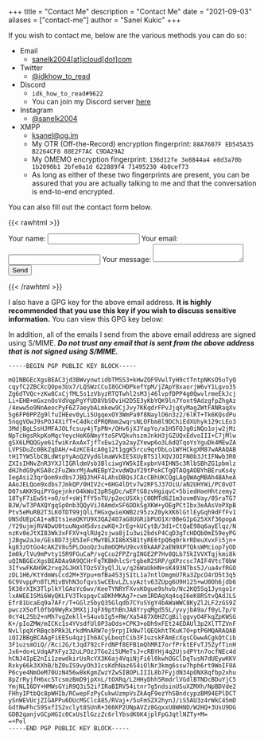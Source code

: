 +++
title = "Contact Me"
description = "Contact Me"
date = "2021-09-03"
aliases = ["contact-me"]
author = "Sanel Kukic"
+++

If you wish to contact me, below are the various methods you can do so:

- Email
  - [sanelk2004[at]icloud[dot]com](mailto:sanelk2004@icloud.com?subject=Inquiry+from+sanelkukic.us.eu.org)
- Twitter
  - [@idkhow_to_read](https://twitter.com/idkhow_to_read)
- Discord
  - `idk_how_to_read#9622`
  - You can join my Discord server [here](https://discord.gg/NSVPhwn9rG)
- Instagram
  - [@sanelk2004](https://instagram.com/sanelk2004)
- XMPP
  - [ksanel@og.im](xmpp:ksanel@og.im?message)
  - My OTR (Off-the-Record) encryption fingerprint: `88A7607F ED545A35 B2264CF8 88E2F7AC C9DA29A2`
  - My OMEMO encryption fingerprint: `136d12fe 3e8844a4 e8d3a70b 1b2090b1 2bfe0a1d 622889f4 71495230 4b0cef73`
  - As long as either of these two fingerprints are present, you can be assured that you are actually talking to me and that the conversation is end-to-end encrypted.

You can also fill out the contact form below.

{{< rawhtml >}}
<script src="https://www.google.com/recaptcha/api.js" async defer></script>
<script>
  window.onload = function() {
    var el = document.getElementById('g-recaptcha-response');
    if (el) {
      el.setAttribute('required', 'required');
    }
  }
  window.onbeforeunload = () => {
    for(const form of document.getElementsByTagName('form')) {
      form.reset();
    }
  }
</script>
<style>
  #g-recaptcha-response {
    display: block !important;
    position: absolute;
    margin: -50px 0 0 0 !important;
    z-index: -999999;
    opacity: 0;
  }
</style>
<form
  action="https://formspree.io/f/xnqllbnw"
  method="POST">
  <label>
    Your name:
    <input type="text" name="name" required>
  </label>
  <label>
    Your email:
    <input type="email" name="_replyto" required>
  </label>
  <label>
    Your message:
    <textarea name="message" required></textarea>
  </label>
  <div class="g-recaptcha" data-sitekey="6LfIEkQcAAAAAFK2XLut5G_ir8Dfb2wNbG0S4Osp"></div>
  <button type="submit">Send</button>
</form>
{{< /rawhtml >}}

I also have a GPG key for the above email address. **It is highly recommended that you use this key if you wish to discuss sensitive information.** You can view this GPG key below:

In addition, all of the emails I send from the above email address are signed using S/MIME. ***Do not trust any email that is sent from the above address that is not signed using S/MIME.***
```
-----BEGIN PGP PUBLIC KEY BLOCK-----

mQINBGEcXgsBEAC3jd3BWvynwtidbTMSS3+kHwZOF9VwlTyH9ctTntpNKsO5uTyQ
cqyfC2ZBCXcQOpe3Ux7/LQSWzCCuI8GCHDPkefYpM/jZApY8xaorjW6vY1Lgvo35
Zg6dTVQc+zKw8CxCjfML5s1zVbyzRTQTwhl2sM3j46lvpfDPP4g0QwvlrmeEkJcj
Li+EHB+mGxznOsVdVqpPgYfUD8VbSOviH2D5E3yKbYQK9ln7Yont9AdzgfpZhgAz
/4eww5o9NnAeocPyF6Z7aeybALmkew9CjJvy7KKqdrFPvJjqXyMagZWtFANRaqXv
5g6FP0PPZg9lfuIHEev0yLi5UgqexOY3WmPa9f8NaylO6n3z2/6lKT+Tk6KQsdPu
5nqgVOwJ9sPOJ4XifT+C4dkcdPRQRmm2wqrsNLOFbm8l9DChiEdXUhyk129cLEo3
3MdjBgLSsHJMFAJOLfcsuy4jTpPN+/OHv6jXJYapYo/a1H5FQJg0iNQo1ojw2jMi
NpTcHgsRkpKoMqcYeycHeK6NmyYtoSPVQkvhszmJnkH3jGZUQxEdvoIII+C7jMlw
gSX6LMQQGye61fwiKrAxAxTjfTxEwi2ya2ayZYewp6o3L6dQTqoYsYguDk4MEwZA
LVPSDuZc0BkZqDAH/+4zKCE4cA0g12t1ggK5rcu9qrDbLo1WYHCkgXM87wARAQAB
tH1TYW5lbCBLdWtpYyAoQ2VydGlmaWVkIE5XUyBTS1lXQVJOIFN0b3JtIFNwb3R0
ZXIsIHNvZnR3YXJlIGRldmVsb3BlciwgYW5kIExpbnV4IHN5c3RlbSBhZG1pbmlz
dHJhdG9yKSA8c2FuZWxrMjAwNEBpY2xvdWQuY29tPokCTgQTAQgAOBYhBEruKs4y
IegAsi23qrQom9xdbs7JBQJhHF4LAhsDBQsJCAcCBhUKCQgLAgQWAgMBAh4BAheA
AAoJELQom9xdbs7JmkQP/0HIV2c+6HG4lDtv7w2RFSJ37OiU/aN2UHYWi/PC0vOT
D07sAKK9qiPYGgejnkrO4kWoI3pRSgDc/wEFtG8zvHgiqvC+5biedHaeHhtzemy2
18TyF7iEw5t+oO/of+sWjTfY5nTU/p2ecUSXkjC0OMTd621m3ovm0Vay/05raTG7
BJW/wT3PAXQYgqSp0nb3QQyViJ0AmdxSF6DDkSgXKW+yOEgPCtIbx3eAAsVoPXpB
Ptv5eMuRB2T3LKOTDT99jQlLfHGxgwieXWB2z95zxZ0ykXK6lGtlEyGqh9dFfFv1
UNSdUEpCA1+aBIts1eaQKYU9X3QA2407aG8UGRibPUO1Xr0BeGIpG25XXf36popA
/Y29ujmjRV4DwU0tuuNgxH5dvszwKQ+JrEg+kUCytB/3d1+CtQaE98q6ayElqz/N
nzKv0eJtXI83Wk3xFFXV+qlRUg2sjwa8jIu3wi2bdsP4CqD3gTcHDQb0mI59eyPG
j2Bgw2aJe/GEsBD73j85IeFcMwYBLXI86X5B1tyRE6tpQ6q0rkrRDeuXvxFi5jn+
kg83zOtGo4cAKZV8u5PLOooQz3u8mOQMvU9xvX0kAAF2aEN9XPTQksWMciop7yOD
Im0k/lVu9mPvty15R9FGuCaP/vgCco2FPZrgINGE2P7Hv8QLb75kIVVXTqjkmi8k
uQINBGEcXgsBEADAa9A9QCHrFqTKBHhlcSrtgbeR2SRP/gXPzcsc7AIF4VtcT0bW
3IfvwFKAH9K2rxg2GJHXlTOz5V3yQlJLv/q26WaUkHN+sK493NTbs5J/ua4vfRGO
zDL1H6/KtYdmWsCcd2M+3Ypu+mfBa4S3jS1tL1a7ntlOmgmU7Ra3ZpcO4rD5t3q5
6C9VvppPn8TLM1vBVhN3ofqvsSwCEbvLZLsyAztv63ZUpg6U9H12S+wU0Oh6jdb6
5K30rXIK3TlplkYlGAsYc6wv/KeeTYNRYFXvxKOgue9shvb/Nc2KQ5Sq1Jyngo1r
lxAWEE1SMi6WyQKLFV3TkspqvCaDKhMKAg7+cwm1RDAgXq4sqI6eK8RStvQAdJLS
Efr81UcaEq9a7AFr/T+GGlz5byQ35Glqdb7CYuSVgY4bAWaWWC8KyZl2LF2zGS9Z
pwczX5ofl0fbQ9WyRx3MX1jJqFX9pthBnJA8YryqMgd55L/yvyjbA9a/f0yL7p/V
0cY4L25b2+nMh7vgZekll+S4uvbIg5+RW/Xa5487X0HZCgBilggvyO4FkqZpKWSG
K+/pIoZMW/mICKc1s4YVsdfUlOP3aOds+CPK3+oDh9xFEt24EDAUl3p2XlTTZVnF
NvLlpqXrRBqcbPRk3LrkdMnARW7oj9rpjIkNw7lQEQkhtTKuK7O+ptP6MQARAQAB
iQI2BBgBCAAgFiEESu4qzjIh6ACyLbeqtCib3F1uzskFAmEcXgsCGwwACgkQtCib
3F1uzsmOiQ//Rci2G/tJqd792cFrdNPf8EFB1mQhMRI7orfPrktEFvTJ5ZyfTinH
Jx6+do+LVdqAPXFyz32uLPOzJTGo2i5UMeTsJ+cRBYHj4q2UjsdPYtn7ocfNEc4d
hCNJ4IpE2nIi1zewdkirUsRcYX3K6aj4VqiNjFi6l0kwhOGClDqTusN7dUEywKKV
Rxky66k3XXhB/bZ0uIS9vyOh31csKdhNaz654iOlNr3kmg6ssw7hph6rt9WoIF8A
P6cye4NmOeM70UzN456w8kKgmZwzYZwSIBOPLIIIL8b7FyjdN34pONX8qfbp2xhu
8pZrRyjfH6xcSTcsmzBmD9jpXnL/tOXRq/L2HHyDhh5RmdrlVGdlBTNDcBDuYjC5
YmjNLI6DY+HMWsGYiR9Q3i52ifIRaBIRV54itnr7g5ndsinUSuXZMXh/NpBDVde2
FHhyIPtbQc8pWHIb/RCwepFzPyCukwUzmpVsZkAqF9ezYhSBndcypzBM94EPlDCT
ySnWEVUcjZIGAPPu6DUcMSClcA85/RVaj+/5uFmSZX2hynJ/iS5AU3z4rWkC45mD
GdtNwFhcS9SxfIS2xclyt8SUnR+366KP2UNpAVZz8GqxxU8WHND/W2HQ+3UsU9DG
GDB2qanjvGCpHGIc0CxUsIlGzzZc6rlYbsdK6K4jplFpGJqtlNZTy+M=
=+Pol
-----END PGP PUBLIC KEY BLOCK-----
```
